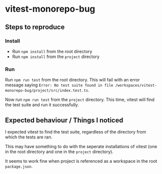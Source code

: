 # vitest-monorepo-bug

## Steps to reproduce

### Install

- Run `npm install` from the root directory
- Run `npm install` from the `project` directory

### Run

Run `npm run test` from the root directory. This will fail with an error message saying `Error: No test suite found in file /workspaces/vitest-monorepo-bug/project/src/index.test.ts`.

Now run `npm run test` from the `project` directory. This time, vitest will find the test suite and run it successfully.

## Expected behaviour / Things I noticed

I expected vitest to find the test suite, regardless of the directory from which the tests are ran.

This may have something to do with the seperate installations of vitest (one in the root directory and one in the `project` directory).

It seems to work fine when project is referenced as a workspace in the root `package.json`.

